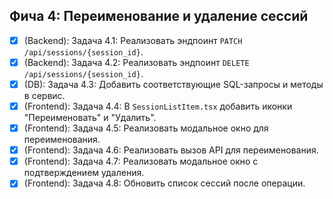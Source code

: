 ## Фича 4: Переименование и удаление сессий
- [x] (Backend): Задача 4.1: Реализовать эндпоинт `PATCH /api/sessions/{session_id}`.
- [x] (Backend): Задача 4.2: Реализовать эндпоинт `DELETE /api/sessions/{session_id}`.
- [x] (DB): Задача 4.3: Добавить соответствующие SQL-запросы и методы в сервис.
- [x] (Frontend): Задача 4.4: В `SessionListItem.tsx` добавить иконки "Переименовать" и "Удалить".
- [x] (Frontend): Задача 4.5: Реализовать модальное окно для переименования.
- [x] (Frontend): Задача 4.6: Реализовать вызов API для переименования.
- [x] (Frontend): Задача 4.7: Реализовать модальное окно с подтверждением удаления.
- [x] (Frontend): Задача 4.8: Обновить список сессий после операции.